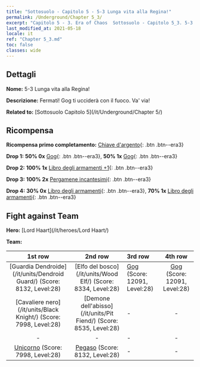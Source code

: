 ```yaml
---
title: "Sottosuolo - Capitolo 5 - 5-3 Lunga vita alla Regina!"
permalink: /Underground/Chapter 5_3/
excerpt: "Capitolo 5 - 3. Era of Chaos  Sottosuolo - Capitolo 5_3. 5-3 Lunga vita alla Regina!"
last_modified_at: 2021-05-18
locale: it
ref: "Chapter 5_3.md"
toc: false
classes: wide
---
```


## Dettagli

 **Nome:** 5-3 Lunga vita alla Regina!

 **Descrizione:** Fermati! Gog ti ucciderà con il fuoco. Va' via!

 **Related to:** [Sottosuolo Capitolo 5](/it/Underground/Chapter 5/)

## Ricompensa

 **Ricompensa primo completamento:** [Chiave d'argento](/ItemsIT/con_693/){: .btn .btn--era3}

 **Drop 1:** **50% 0x** [Gog](/ItemsIT/unt_227/){: .btn .btn--era3}, **50% 1x** [Gog](/ItemsIT/unt_227/){: .btn .btn--era3}

 **Drop 2:** **100% 1x** [Libro degli armamenti +1](/ItemsIT/mat_25/){: .btn .btn--era3}

 **Drop 3:** **100% 2x** [Pergamene incantesimi](/ItemsIT/con_694/){: .btn .btn--era3}

 **Drop 4:** **30% 0x** [Libro degli armamenti](/ItemsIT/mat_18/){: .btn .btn--era3}, **70% 1x** [Libro degli armamenti](/ItemsIT/mat_18/){: .btn .btn--era3}


## Fight against Team
 **Hero:** [Lord Haart](/it/heroes/Lord Haart/)

 **Team:**


  | 1st row | 2nd row | 3rd row | 4th row |
  |:----:|:----:|:----|:----:|
  | [Guardia Dendroide](/it/units/Dendroid Guard/) (Score: 8132, Level:28)  | [Elfo del bosco](/it/units/Wood Elf/) (Score: 8334, Level:28)  | [Gog](/it/units/Gog/) (Score: 12091, Level:28)  | [Gog](/it/units/Gog/) (Score: 12091, Level:28)  |
  | [Cavaliere nero](/it/units/Black Knight/) (Score: 7998, Level:28)  | [Demone dell'abisso](/it/units/Pit Fiend/) (Score: 8535, Level:28)  | - | - |
  | - | - | - | - |
  | [Unicorno](/it/units/Unicorn/) (Score: 7998, Level:28)  | [Pegaso](/it/units/Pegasus/) (Score: 8132, Level:28)  | - | - |


